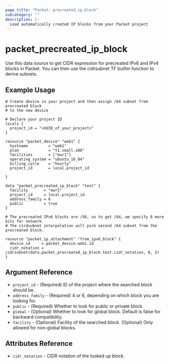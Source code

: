 ```yaml
---
page_title: "Packet: precreated_ip_block"
subcategory: ""
description: |-
  Load automatically created IP blocks from your Packet project
---
```


# packet\_precreated\_ip\_block

Use this data source to get CIDR expression for precreated IPv6 and IPv4 blocks in Packet.
You can then use the cidrsubnet TF builtin function to derive subnets.

## Example Usage

```hcl
# Create device in your project and then assign /64 subnet from precreated block
# to the new device

# Declare your project ID
locals {
  project_id = "<UUID_of_your_project>"
}

resource "packet_device" "web1" {
  hostname         = "web1"
  plan             = "t1.small.x86"
  facilities       = ["ewr1"]
  operating_system = "ubuntu_16_04"
  billing_cycle    = "hourly"
  project_id       = local.project_id

}

data "packet_precreated_ip_block" "test" {
  facility       = "ewr1"
  project_id     = local.project_id
  address_family = 6
  public         = true
}

# The precreated IPv6 blocks are /56, so to get /64, we specify 8 more bits for network.
# The cirdsubnet interpolation will pick second /64 subnet from the precreated block.

resource "packet_ip_attachment" "from_ipv6_block" {
  device_id     = packet_device.web1.id
  cidr_notation = cidrsubnet(data.packet_precreated_ip_block.test.cidr_notation, 8, 2)
}
```

## Argument Reference

* `project_id` - (Required) ID of the project where the searched block should be.
* `address_family` - (Required) 4 or 6, depending on which block you are looking for.
* `public` - (Required) Whether to look for public or private block.
* `global` - (Optional) Whether to look for global block. Default is false for backward compatibility.
* `facility` - (Optional) Facility of the searched block. (Optional) Only allowed for non-global blocks.

## Attributes Reference

* `cidr_notation` - CIDR notation of the looked up block.
